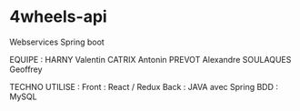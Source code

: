 # 4wheels-api
Webservices Spring boot

EQUIPE : 
HARNY Valentin
CATRIX Antonin
PREVOT Alexandre
SOULAQUES Geoffrey

TECHNO UTILISE : 
Front : React / Redux
Back : JAVA avec Spring
BDD : MySQL
